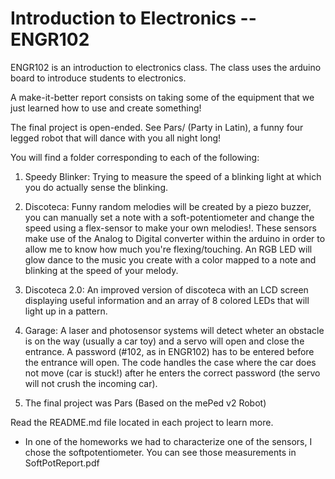 # Introduction to Electronics -- ENGR102
ENGR102 is an introduction to electronics class. The class uses the arduino board to introduce students to electronics.

A make-it-better report consists on taking some of the equipment that we just learned how to use and create something!

The final project is open-ended. See Pars/ (Party in Latin), a funny four legged robot that will dance with you all night long! 

You will find a folder corresponding to each of the following:

1. Speedy Blinker: Trying to measure the speed of a blinking light at which you do actually sense the blinking.

2. Discoteca: Funny random melodies will be created by a piezo buzzer, you can manually set a note with a soft-potentiometer and change the speed using a flex-sensor to make your own melodies!. These sensors make use of the Analog to Digital converter within the arduino in order to allow me to know how much you're flexing/touching. An RGB LED will glow dance to the music you create with a color mapped to a note and blinking at the speed of your melody.

3. Discoteca 2.0: An improved version of discoteca with an LCD screen displaying useful information and an array of 8 colored LEDs that will light up in a pattern.

4. Garage: A laser and photosensor systems will detect wheter an obstacle is on the way (usually a car toy) and a servo will open and close the entrance. A password (#102, as in ENGR102) has to be entered before the entrance will open. The code handles the case where the car does not move (car is stuck!) after he enters the correct password (the servo will not crush the incoming car).

5. The final project was Pars (Based on the mePed v2 Robot)

Read the README.md file located in each project to learn more. 



* In one of the homeworks we had to characterize one of the sensors, I chose the softpotentiometer. You can see those measurements in SoftPotReport.pdf
